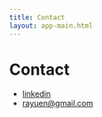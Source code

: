 ```yaml
---
title: Contact
layout: app-main.html
---
```


# Contact

- [linkedin](http://www.linkedin.com/in/rayuen)
- [rayuen@gmail.com](mailto:rayuen@gmail.com)
